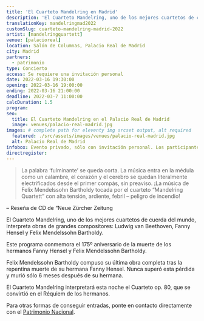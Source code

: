 ```yaml
---
title: 'El Cuarteto Mandelring en Madrid'
description: 'El Cuarteto Mandelring, uno de los mejores cuartetos de cuerda del mundo, interpretará obras de Ludwig van Beethoven, Dmitri Schostakowitsch y Antonín Dvořák.'
translationKey: mandelringmad2022
customSlug: cuarteto-mandelring-madrid-2022
artist: [mandelringquartett]
venue: [palacioreal]
location: Salón de Columnas, Palacio Real de Madrid
city: Madrid
partners:
  - patrimonio
type: Concierto
access: Se requiere una invitación personal
date: 2022-03-16 19:30:00
opening: 2022-03-16 19:00:00
ending: 2022-03-16 21:00:00
deadline: 2022-03-7 11:00:00
calcDuration: 1.5
program:
seo:
  title: El Cuarteto Mandelring en el Palacio Real de Madrid
  image: venues/palacio-real-madrid.jpg
images: # complete path for eleventy img srcset output, alt required
  featured: ./src/assets/images/venues/palacio-real-madrid.jpg
  alt: Palacio Real de Madrid
infobox: Evento privado, sólo con invitación personal. Los participantes inscritos también recibirán una invitación de la Casa Real.
directregister:
---
```


> La palabra ‘fulminante’ se queda corta. La música entra en la médula como un calambre, el corazón y el cerebro se quedan literalmente electrificados desde el primer compás, sin preaviso. ¡La música de Felix Mendelssohn Bartholdy tocada por el cuarteto “Mandelring Quartett” con alta tensión, ardiente, febril – peligro de incendio!

– Reseña de CD de “Neue Zürcher Zeitung

El Cuarteto Mandelring, uno de los mejores cuartetos de cuerda del mundo, interpreta obras de grandes compositores: Ludwig van Beethoven, Fanny Hensel y Felix Mendelssohn Bartholdy.

Este programa conmemora el 175º aniversario de la muerte de los hermanos Fanny Hensel y Felix Mendelssohn Bartholdy.

Felix Mendelssohn Bartholdy compuso su última obra completa tras la repentina muerte de su hermana Fanny Hensel. Nunca superó esta pérdida y murió sólo 6 meses después de su hermana.

El Cuarteto Mandelring interpretará esta noche el Cuarteto op. 80, que se convirtió en el Réquiem de los hermanos.

Para otras formas de conseguir entradas, ponte en contacto directamente con el [Patrimonio Nacional](https://www.patrimonionacional.es/actualidad/proximos-conciertos).
